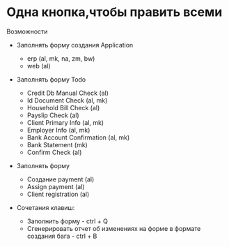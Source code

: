 # Одна кнопка,чтобы править всеми
 Возможности
- Заполнять форму создания Application
  - erp (al, mk, na, zm, bw)
  - web (al)
  
- Заполнять форму Todo
  - Credit Db Manual Check (al)
  - Id Document Check (al, mk)
  - Household Bill Check (al)
  - Payslip Check (al)
  - Client Primary Info (al, mk)
  - Employer Info (al, mk)
  - Bank Account Confirmation (al, mk)
  - Bank Statement (mk)
  - Confirm Check (al)
  
- Заполнять форму
  - Создание payment (al)
  - Assign payment (al)
  - Client registration (al)
  
- Сочетания клавиш: 
  - Заполнить форму - ctrl + Q
  - Сгенерировать отчет об изменениях на форме в формате создания бага - ctrl + B
  